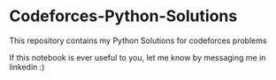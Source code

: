 # Codeforces-Python-Solutions
This repository contains my Python Solutions for codeforces problems

If this notebook is ever useful to you, let me know by messaging me in linkedin :)
